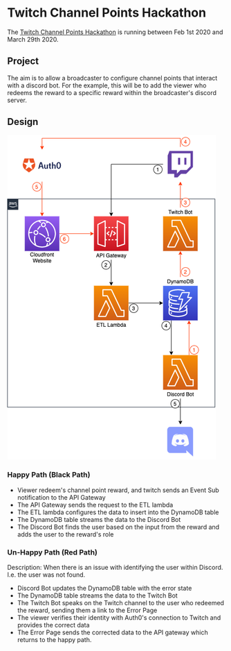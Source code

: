 # Twitch Channel Points Hackathon

The [Twitch Channel Points Hackathon](https://twitchchannelpoints.devpost.com/) is running between Feb 1st 2020 and March 29th 2020. 

## Project

The aim is to allow a broadcaster to configure channel points that interact with a discord bot. For the example, this will be to add the viewer who redeems the reward to a specific reward within the broadcaster's discord server.

## Design

![Architecture Diagram](./images/twitch_hackathon.png)

### Happy Path (Black Path)

* Viewer redeem's channel point reward, and twitch sends an Event Sub notification to the API Gateway
* The API Gateway sends the request to the ETL lambda
* The ETL lambda configures the data to insert into the DynamoDB table
* The DynamoDB table streams the data to the Discord Bot
* The Discord Bot finds the user based on the input from the reward and adds the user to the reward's role

### Un-Happy Path (Red Path)

Description: When there is an issue with identifying the user within Discord. I.e. the user was not found.

* Discord Bot updates the DynamoDB table with the error state
* The DynamoDB table streams the data to the Twitch Bot 
* The Twitch Bot speaks on the Twitch channel to the user who redeemed the reward, sending them a link to the Error Page
* The viewer verifies their identity with Auth0's connection to Twitch and provides the correct data
* The Error Page sends the corrected data to the API gateway which returns to the happy path.
